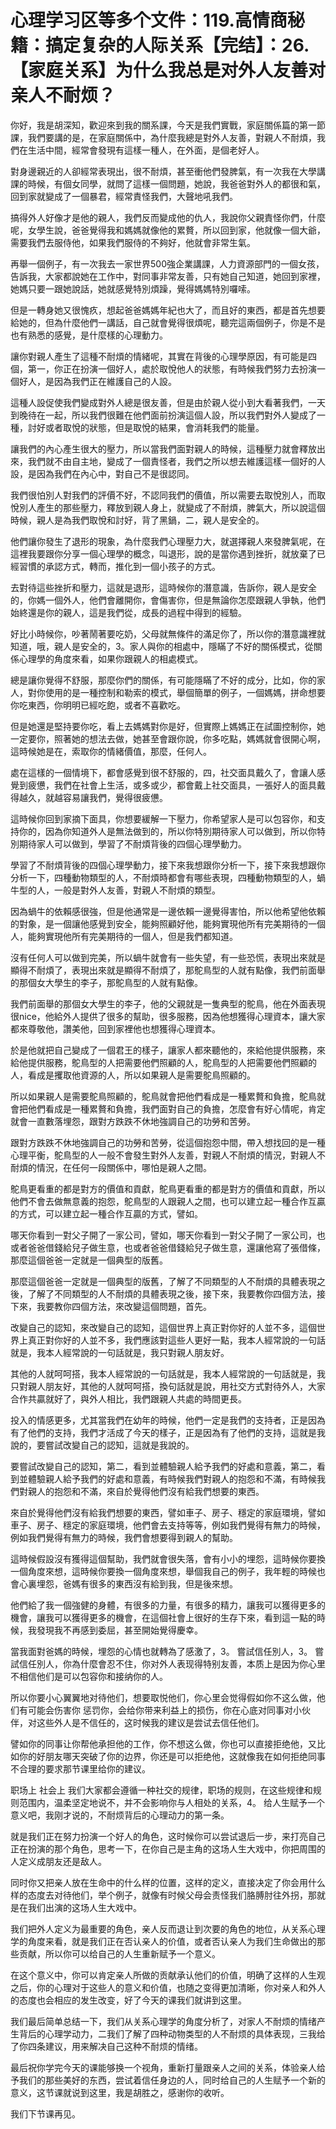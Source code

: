 # 心理学习区等多个文件：119.高情商秘籍：搞定复杂的人际关系【完结】：26.【家庭关系】为什么我总是对外人友善对亲人不耐烦？

你好，我是胡深知，歡迎來到我的關系課，今天是我們實戰，家庭關係篇的第一節課，我們要講的是，在家庭關係中，為什麼我總是對外人友善，對親人不耐煩，我們在生活中間，經常會發現有這樣一種人，在外面，是個老好人。

對身邊親近的人卻經常表現出，很不耐煩，甚至衝他們發脾氣，有一次我在大學講課的時候，有個女同學，就問了這樣一個問題，她說，我爸爸對外人的都很和氣，回到家就變成了一個暴君，經常責怪我們，大聲地吼我們。

搞得外人好像才是他的親人，我們反而變成他的仇人，我說你父親責怪你們，什麼呢，女學生說，爸爸覺得我和媽媽就像他的累贅，所以回到家，他就像一個大爺，需要我們去服侍他，如果我們服侍的不夠好，他就會非常生氣。

再舉一個例子，有一次我去一家世界500強企業講課，人力資源部門的一個女孩，告訴我，大家都說她在工作中，對同事非常友善，只有她自己知道，她回到家裡，她媽只要一跟她說話，她就感覺特別煩躁，覺得媽媽特別囉嗦。

但是一轉身她又很愧疚，想起爸爸媽媽年紀也大了，而且好的東西，都是首先想要給她的，但為什麼他們一講話，自己就會覺得很煩呢，聽完這兩個例子，你是不是也有熟悉的感覺，是什麼樣的心理動力。

讓你對親人產生了這種不耐煩的情緒呢，其實在背後的心理學原因，有可能是四個，第一，你正在扮演一個好人，處於取悅他人的狀態，有時候我們努力去扮演一個好人，是因為我們正在維護自己的人設。

這種人設促使我們變成對外人總是很友善，但是由於親人從小到大看著我們，一天到晚待在一起，所以我們很難在他們面前扮演這個人設，所以我們對外人變成了一種，討好或者取悅的狀態，但是取悅的結果，會消耗我們的能量。

讓我們的內心產生很大的壓力，所以當我們面對親人的時候，這種壓力就會釋放出來，我們就不由自主地，變成了一個責怪者，我們之所以想去維護這樣一個好的人設，是因為我們在內心中，對自己不是很認同。

我們很怕別人對我們的評價不好，不認同我們的價值，所以需要去取悅別人，而取悅別人產生的那些壓力，釋放到親人身上，就變成了不耐煩，脾氣大，所以說這個時候，親人是為我們取悅和討好，背了黑鍋，二，親人是安全的。

他們讓你發生了退形的現象，為什麼我們心理壓力大，就選擇親人來發脾氣呢，在這裡我要跟你分享一個心理學的概念，叫退形，說的是當你遇到挫折，就放棄了已經習慣的承認方式，轉而，推化到一個小孩子的方式。

去對待這些挫折和壓力，這就是退形，這時候你的潛意識，告訴你，親人是安全的，你媽一個外人，他們會離開你，會傷害你，但是無論你怎麼跟親人爭執，他們始終還是你的親人，這是我們從，成長的過程中得到的經驗。

好比小時候你，吵著鬧著要吃奶，父母就無條件的滿足你了，所以你的潛意識裡就知道，哦，親人是安全的，3。家人與你的相處中，隱瞞了不好的關係模式，從關係心理學的角度來看，如果你跟親人的相處模式。

總是讓你覺得不舒服，那麼你們的關係，有可能隱瞞了不好的成分，比如，你的家人，對你使用的是一種控制和勒索的模式，舉個簡單的例子，一個媽媽，拼命想要你吃東西，你明明已經吃飽，或者不喜歡吃。

但是她還是堅持要你吃，看上去媽媽對你是好，但實際上媽媽正在試圖控制你，她一定要你，照著她的想法去做，她甚至會跟你說，你多吃點，媽媽就會很開心啊，這時候她是在，索取你的情緒價值，那麼，任何人。

處在這樣的一個情境下，都會感覺到很不舒服的，四，社交面具戴久了，會讓人感覺到疲憊，我們在社會上生活，或多或少，都會戴上社交面具，一張好人的面具戴得越久，就越容易讓我們，覺得很疲憊。

這時候你回到家摘下面具，你想要緩解一下壓力，你希望家人是可以包容你，和支持你的，因為你知道外人是無法做到的，所以你特別期待家人可以做到，所以你特別期待家人可以做到，學習了不耐煩背後的四個心理學動力。

學習了不耐煩背後的四個心理學動力，接下來我想跟你分析一下，接下來我想跟你分析一下，四種動物類型的人，不耐煩時都會有哪些表現，四種動物類型的人，蝸牛型的人，一般是對外人友善，對親人不耐煩的類型。

因為蝸牛的依賴感很強，但是他通常是一邊依賴一邊覺得害怕，所以他希望他依賴的對象，是一個讓他感覺到安全，能夠照顧好他，能夠實現他所有完美期待的一個人，能夠實現他所有完美期待的一個人，但是我們都知道。

沒有任何人可以做到完美，所以蝸牛就會有一些失望，有一些恐慌，表現出來就是顯得不耐煩了，表現出來就是顯得不耐煩了，那鴕鳥型的人就有點像，我們前面舉的那個女大學生的李子，那鴕鳥型的人就有點像。

我們前面舉的那個女大學生的李子，他的父親就是一隻典型的鴕鳥，他在外面表現很nice，他給外人提供了很多的幫助，很多服務，因為他想獲得心理資本，讓大家都來尊敬他，讚美他，回到家裡他也想獲得心理資本。

於是他就把自己變成了一個君王的樣子，讓家人都來聽他的，來給他提供服務，來給他提供服務，鴕鳥型的人把需要他們照顧的人，鴕鳥型的人把需要他們照顧的人，看成是攫取他資源的人，所以如果親人是需要鴕鳥照顧的。

所以如果親人是需要鴕鳥照顧的，鴕鳥就會把他們看成是一種累贅和負擔，鴕鳥就會把他們看成是一種累贅和負擔，我們面對自己的負擔，怎麼會有好心情呢，肯定就會一直數落埋怨，跟對方跌跌不休地強調自己的功勞和苦勞。

跟對方跌跌不休地強調自己的功勞和苦勞，從這個抱怨中間，帶入想找回的是一種心理平衡，鴕鳥型的人一般不會發生對外人友善，對親人不耐煩的情況，對親人不耐煩的情況，在任何一段關係中，哪怕是親人之間。

鴕鳥更看重的都是對方的價值和貢獻，鴕鳥更看重的都是對方的價值和貢獻，所以他們不會去做無意義的抱怨，鴕鳥型的人跟親人之間，也可以建立起一種合作互贏的方式，可以建立起一種合作互贏的方式，譬如。

哪天你看到一對父子開了一家公司，譬如，哪天你看到一對父子開了一家公司，也或者爸爸借錢給兒子做生意，也或者爸爸借錢給兒子做生意，還讓他寫了張借條，那麼這個爸爸一定就是一個典型的版舊。

那麼這個爸爸一定就是一個典型的版舊，了解了不同類型的人不耐煩的具體表現之後，了解了不同類型的人不耐煩的具體表現之後，接下來，我要教你四個方法，接下來，我要教你四個方法，來改變這個問題，首先。

改變自己的認知，來改變自己的認知，這個世界上真正對你好的人並不多，這個世界上真正對你好的人並不多，我們應該對這些人更好一點，我本人經常說的一句話就是，我本人經常說的一句話就是，我只對親人朋友好。

其他的人就呵呵搭，我本人經常說的一句話就是，我本人經常說的一句話就是，我只對親人朋友好，其他的人就呵呵搭，換句話就是說，用社交方式對待外人，大家合作共贏就好了，與外人相比，我們跟親人共處的時間更長。

投入的情感更多，尤其當我們在幼年的時候，他們一定是我們的支持者，正是因為有了他們的支持，我們才活成了今天的樣子，正是因為有了他們的支持，這就是我說的，要嘗試改變自己的認知，這就是我說的。

要嘗試改變自己的認知，第二，看到並體驗親人給予我們的好處和意義，第二，看到並體驗親人給予我們的好處和意義，有時候我們對親人的抱怨和不滿，有時候我們對親人的抱怨和不滿，來自於覺得他們沒有給我們想要的東西。

來自於覺得他們沒有給我們想要的東西，譬如車子、房子、穩定的家庭環境，譬如車子、房子、穩定的家庭環境，他們會去支持等等，例如我們覺得有無力的時候，例如我們覺得有無力的時候，我們會想要得到親人的幫助。

這時候假設沒有獲得這個幫助，我們就會很失落，會有小小的埋怨，這時候你要換一個角度來想，這時候你要換一個角度來想，舉個我自己的例子，我年輕的時候也會心裏埋怨，爸媽有很多的東西沒有給到我，但是後來想。

他們給了我一個強健的身體，有很多的力量，有很多的精力，讓我可以獲得更多的機會，讓我可以獲得更多的機會，在這個社會上很好的生存下來，看到這一點的時候，我發現我不再感到委屈，甚至開始覺得慶幸。

當我面對爸媽的時候，埋怨的心情也就轉為了感激了，3。 嘗試信任別人，3。 嘗試信任別人，你為什麼會忍不住，你对外人表现得特别友善，本质上是因为你心里不相信他们是可以包容你和接纳你的人。

所以你要小心翼翼地对待他们，想要取悦他们，你心里会觉得假如你不这么做，他们有可能会伤害你 惩罚你，会给你带来利益上的损伤，你在心底对同事对小伙伴，对这些外人是不信任的，这时候我的建议是尝试去信任他们。

譬如你的同事让你帮他承担他的工作，你不想这么做，你也可以直接拒绝他，又比如你的好朋友哪天突破了你的边界，你还是可以拒绝他，这就像我在如何拒绝同事不合理的要求那节课里给你的建议。

职场上 社会上 我们大家都会遵循一种社交的规律，职场的规则，在这些规律和规则范围内，温柔坚定地说不，并不会影响你与人相处的关系，4。 给人生赋予一个意义吧，我刚才说的，不耐烦背后的心理动力的第一条。

就是我们正在努力扮演一个好人的角色，这时候你可以尝试退后一步，来打亮自己正在扮演的那个角色，思考一下，在你自己是主角的这场人生大戏中，你把周围的人定义成朋友还是敌人。

同时你又把亲人放在生命中的什么样的位置，这样的定义，直接决定了你会用什么样的态度去对待他们，举个例子，就像有时候父母会责怪我们胳膊肘往外拐，那就是在我们出演的这场人生大戏中。

我们把外人定义为最重要的角色，亲人反而退让到次要的角色的地位，从关系心理学的角度来看，就是我们正在否认亲人的价值，或者否认亲人为我们生命做出的那些贡献，所以你可以给自己的人生重新赋予一个意义。

在这个意义中，你可以肯定亲人所做的贡献承认他们的价值，明确了这样的人生观之后，你的心理对于这些人的意义和价值，也随之变得更加清晰，你对亲人和外人的态度也会相应的发生改变，好了今天的课我们就讲到这里。

我们最后简单总结一下，我们从关系心理学的角度分析了，对家人不耐烦的情绪产生背后的心理学动力，二我们了解了四种动物类型的人不耐烦的具体表现，三我给了你四条建议，用来解决自己这种不耐烦的情绪。

最后祝你学完今天的课能够换一个视角，重新打量跟亲人之间的关系，体验亲人给予我们的那些美好的东西，尝试着信任身边的人，同时给自己的人生赋予一个新的意义，这节课就说到这里，我是胡胜之，感谢你的收听。

我们下节课再见。